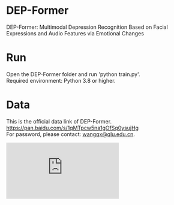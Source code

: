# DEP-Former
DEP-Former: Multimodal Depression Recognition Based on Facial Expressions and Audio Features via Emotional Changes </br>

# Run
Open the DEP-Former folder and run 'python train.py'. </br>
Required environment: Python 3.8 or higher. </br>

# Data
This is the official data link of DEP-Former. </br>
https://pan.baidu.com/s/1qMTpcw5na1gOfSq0ysujHg  </br>
For password, please contact: wangqx@qlu.edu.cn. </br>

![Example Image](https://github.com/QLUTEmoTechCrew/DEP-Former/p2.pdf)
